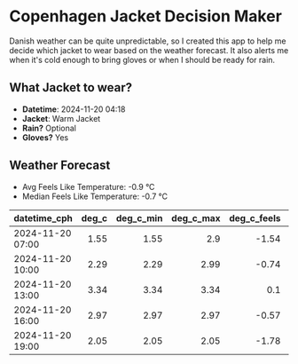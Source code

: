 
# Copenhagen Jacket Decision Maker

Danish weather can be quite unpredictable, so I created this app to help me decide which jacket to wear based on the weather forecast. 
It also alerts me when it's cold enough to bring gloves or when I should be ready for rain.

## What Jacket to wear?

- **Datetime**: 2024-11-20 04:18
- **Jacket**: Warm Jacket
- **Rain?** Optional
- **Gloves?** Yes

## Weather Forecast
- Avg Feels Like Temperature: -0.9 °C
- Median Feels Like Temperature: -0.7 °C

| datetime_cph     |   deg_c |   deg_c_min |   deg_c_max |   deg_c_feels | weather   | wind   | rain   |
|:-----------------|--------:|------------:|------------:|--------------:|:----------|:-------|:-------|
| 2024-11-20 07:00 |    1.55 |        1.55 |        2.9  |         -1.54 | Clouds    | Low    | None   |
| 2024-11-20 10:00 |    2.29 |        2.29 |        2.99 |         -0.74 | Rain      | Low    | Low    |
| 2024-11-20 13:00 |    3.34 |        3.34 |        3.34 |          0.1  | Snow      | Low    | None   |
| 2024-11-20 16:00 |    2.97 |        2.97 |        2.97 |         -0.57 | Snow      | Low    | None   |
| 2024-11-20 19:00 |    2.05 |        2.05 |        2.05 |         -1.78 | Clouds    | Low    | None   |
        